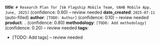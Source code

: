 **title**: `# Research Plan for [VA Flagship Mobile Team, VAHB Mobile App, June, 2025]` (confidence: 0.60) – review needed
**date_created**: `2025-07-11` (auto-filled)
**author**: `[TODO: Author]` (confidence: 0.10) – review needed
**product**: `.` (confidence: 0.80)
**methodology**: `[TODO: Add methodology]` (confidence: 0.20) – review needed
**tags**:
  - [TODO: Add tags] – review needed
